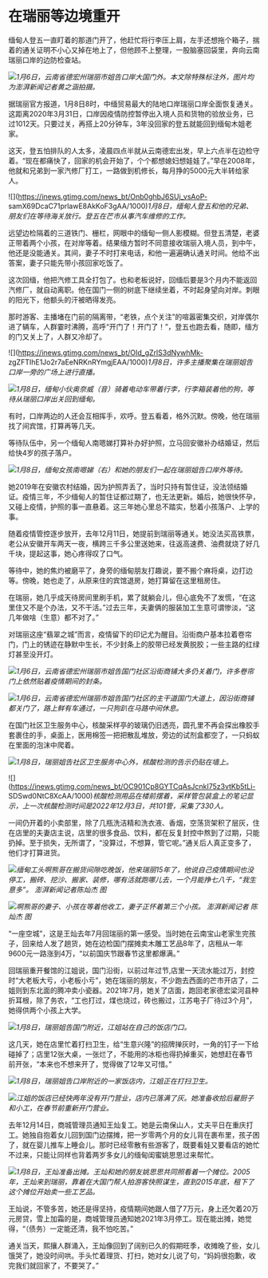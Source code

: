 # 在瑞丽等边境重开

缅甸人登五一直盯着的那道门开了，他赶忙将行李压上肩，左手还想拖个箱子，揣着的通关证明不小心又掉在地上了，但他顾不上整理，一股脑塞回袋里，奔向云南瑞丽口岸的边防检查站。

![](https://inews.gtimg.com/news_bt/OoVsMfJKXc63fAscoRWx7TwZbRBeFUjtSLTZq2UTX5elYAA/1000)_1月6日，云南省德宏州瑞丽市姐告口岸大国门外。本文除特殊标注外，图片均为澎湃新闻记者黄之涵拍摄。_

据瑞丽官方报道，1月8日8时，中缅贸易最大的陆地口岸瑞丽口岸全面恢复通关。这距离2020年3月31日，口岸因疫情防控暂停出入境人员和货物的验放业务，已过1012天。只要过关，再搭上20分钟车，3年没回家的登五就能回到缅甸木姐老家。

这天，登五怕排队的人太多，凌晨四点半就从云南德宏出发，早上六点半在边检守着。“现在都痛快了，回家的机会开始了，个个都想媳妇想娃娃了。”早在2008年，他就和兄弟到一家汽修厂打工，一路做到机修长，每月挣的5000元大半转给家人。

![](https://inews.gtimg.com/news_bt/Onb0ghbJ6SUj_vsAoP-
samX69DcaC71prlawE8AkKoF3gAA/1000)_1月8日，缅甸人登五和他的兄弟、朋友们在等待海关放行。登五在芒市从事汽车维修的工作。_

远望边检隔着的三道铁门、栅栏，网眼中的缅甸一侧人影模糊。但登五清楚，老婆正带着两个小孩，在对岸等着。结果缅方暂时不同意接收瑞丽入境人员，到中午，他还是没能通关。其间，妻子不时打来电话，和他一遍遍确认通关时间。他给不出答案，妻子只能先带小孩回家吃饭了。

这次回缅，他把汽修工具全打包了。也和老板说好，回缅后要是3个月内不能返回汽修厂，就自动离职。他在国门一侧的树底下继续坐着，不时起身望向对岸。刺眼的阳光下，他额头的汗被晒得发亮。

那时游客、主播堵在门前的隔离带，“老铁，点个关注”的喧嚣密集交织，对岸偶尔进了辆车，人群霎时沸腾，高呼“开门了！开门了！”，登五也跑去看，随即，缅方的门又关上了，人群又冷却了。

![](https://inews.gtimg.com/news_bt/OId_gZrlS3dNywhMk-
zgZFTIhE1Jo2r7aEeNRKnRYmgjEAA/1000)_1月8日，许多主播聚集在瑞丽姐告口岸一旁的广场上进行直播。_

![](https://inews.gtimg.com/news_bt/OPJnAR15GNaj8MgN2C8amkn6qhO4Pd-N9yyOfiXNmaymcAA/1000)_1月8日，缅甸小伙奥奈威（音）骑着电动车带着行李，行李箱装着他的狗，等待从瑞丽口岸出关回到缅甸。_

有时，口岸两边的人还会互相挥手，欢呼。登五看着，格外沉默。傍晚，他在瑞丽找了间宾馆，打算再等几天。

等待队伍中，另一个缅甸人南嗯娣打算补办好护照，立马回安徽补办结婚证，然后给快4岁的孩子落户。

![](https://inews.gtimg.com/news_bt/O6jGcdUyvp1Ye4ICTPosv6CXE1S7d9so3S47nfneRhyFUAA/1000)_1月8日，缅甸女孩南嗯娣（右）和她的朋友们一起在瑞丽姐告口岸外等待。_

她2019年在安徽农村结婚，因为护照弄丢了，当时只持有暂住证，没法领结婚证。疫情三年，不少缅甸人的暂住证都过期了，也无法更新。婚后，她很快怀孕，又碰上疫情，护照的事一直悬着。这三年她心里总不踏实，愁着小孩落户、上学的事。

随着疫情管控逐步放开，去年12月11日，她提前到瑞丽等通关。她没法买高铁票，老公从安徽开车两天一夜，横跨三千多公里送她来，往返高速费、油费就烧了好几千块，提起这事，她心疼得叹了口气。

等待中，她的焦灼被磨平了，身旁的缅甸朋友打趣说，要不搬个麻将桌，边打边等。傍晚，她也走了，从原来住的宾馆退房，她打算留在这里租房住。

在瑞丽，她几乎成天待房间里刷手机，累了就躺会儿，但心底免不了发慌，“在这里住又不是个办法，又不干活。”过去三年，夫妻俩的服装加工生意可谓惨淡，“这几年做啥（生意）都不对了。”

对瑞丽这座“翡翠之城”而言，疫情留下的印记尤为醒目。沿街商户基本拉着卷帘门，门上的锈迹在静默中生长，不少封条上的胶带已经发黄脱胶；一些主路的红绿灯甚至没开灯。

![](https://inews.gtimg.com/news_bt/OtfkS3M9IU3LvlBTsq98JnUIdXvvWdjv5gOY9RK1RQCaMAA/1000)_1月6日，云南省德宏州瑞丽市姐告国门社区沿街商铺大多仍关着门，许多卷帘门上依然贴着疫情期间的封条。_

![](https://inews.gtimg.com/news_bt/O7Ixg4fXeusVStGX-y4fjVJ4OeEYkE1Nlnsd1iYmOWnEgAA/1000)_1月6日，云南省德宏州瑞丽市姐告国门社区的主干道国门大道上，因沿街商铺都关门了，路上鲜有车通过，一只狗趴在马路中间休息。_

在国门社区卫生服务中心，核酸采样亭的玻璃仍旧透亮，圆孔里不再会探出橡胶手套裹住的手，桌面上，医用棉签一把把散乱堆放，旁边的试剂盒都空了，一只蚂蚁在里面的泡沫中爬着。

![](https://inews.gtimg.com/news_bt/OdNxkVqQAufLM35ow66rx4PH3OXux9xXmRcJ0EWDDGf1QAA/1000)_1月8日，瑞丽姐告社区卫生服务中心外，核酸检测的告示仍贴在墙上。_

![](https://inews.gtimg.com/news_bt/OC901Cp8GYTCqAsJcnkI75z3vtKb5tLi-
SDSwd0NtC8XcAA/1000)_核酸检测用品在楼前摆着，采样管包装盒上的笔记显示，上一次核酸检测时间是2022年12月3日，共101管，采集了330人。_

一间仍开着的小卖部里，除了几瓶洗洁精和洗衣液、香烟，空荡货架积了层灰，住在店里的夫妻店主说，店里的很多食品、饮料，都在反复封控中熬到了过期，只能扔掉。至于损失，无所谓了，“没算过，不想算，管它呢。”通关后人真正变多了，他们才打算进货。

![](https://inews.gtimg.com/news_bt/OICbjWNYLM6qIJ4v69lhFfQMYn7kb7XojsqTchLiTn_VUAA/1000)_缅甸工头啊熊哥在搬货间隙吃晚饭，他来瑞丽15年了，他说自己疫情期间也没停工，搬砖、挖沙、搬家、装修，哪有活就跑哪儿去，一个月能挣七八千，“我生意多”。
澎湃新闻记者陈灿杰 图_

![](https://inews.gtimg.com/news_bt/Ox2zqhFsav4wwO3taKX5giBOz84aU45RPw_9OIWexNVZMAA/1000)_啊熊哥的妻子、小孩在等着他收工，妻子正怀着第三个小孩。
澎湃新闻记者 陈灿杰 图_

“一座空城”，这是王灿去年7月回瑞丽的第一感受。当时她在云南宝山老家生完孩子，回来给人发了趟货，她在边检国门摆摊卖木雕工艺品8年了，店租从一年9600元一路涨到4万，“以前国庆节跟春节这里都爆满。”

回瑞丽重开餐馆的江姐说，国门沿街，以前过年过节,店里一天流水能过万，封控时“大老板大亏，小老板小亏”，她在瑞丽的朋友，不少跑去西面的芒市开店了，二姐则到东北面的腾冲卖小瓷器。2021年7月，她关了店面，跑回老家德宏梁河县种折耳根，除了务农，“工也打过，煤也烧过，砖也搬过，江苏电子厂待过3个月”，她得供两个小孩上大学。

![](https://inews.gtimg.com/news_bt/OI1Bv790PSlTmuB3wPsNn7OqwoFfjXCqh5sI_xhct1WmcAA/1000)_1月8日，瑞丽姐告国门附近，江姐站在自己的饭店门口。_

这几天，她在店里忙着打扫卫生，给“生意兴隆”的招牌掸灰时，一角的钉子一下给碰掉了；店里12张大桌，一张烂了，不能用的冰柜也得扔掉重买，她想赶在春节前开张，“本来也不想来开了，觉得做了12年又可惜。”

![](https://inews.gtimg.com/news_bt/OOhEBzt0xvt57D8lO2aCb_f0JQP6ughr_N30PHrW41_4kAA/1000)_1月8日，瑞丽姐告口岸附近的一家饭店内，江姐正在打扫卫生。_

![](https://inews.gtimg.com/news_bt/O4Nc1Fkft3jSqDqLipygUB6CdwkWum54aLFHzKg3VeW5YAA/1000)_江姐的饭店已经快两年没有开门营业，店内已落满了灰。她准备收拾后雇厨子和小工，在春节前重新开门营业。_

去年12月14日，商城管理员通知王灿复工。她是云南保山人，丈夫平日在重庆打工。她独自抱着女儿回到国门边摆摊，把一岁零两个月的女儿背在裹布里，孩子困了，就在婴儿推车上睡会儿。那时已经零散有些游客了，既要看娃又要看店的她忙不过来，只能让同样也背着两岁多女儿的缅甸闺蜜姚思思过来帮忙。

![](https://inews.gtimg.com/news_bt/OLTMqooPBK0klpKdeBYBQdXd08xbISCm2j8Cee-s4YRVsAA/1000)_1月8日，王灿准备出摊。王灿和她的朋友姚思思共同照看着一个摊位。2005年，王灿来到瑞丽，靠着在大国门帮人拍游客快照谋生，直到2015年底，租下了这个摊位开始卖一些工艺品。_

王灿说，不管多苦，她还是得坚持，疫情期间她跟人借了7万元，身上还欠着20万元房贷，雪上加霜的是，商城管理员通知她2021年3月停工。现在能出摊，她觉得，“（债务）一定能还清，我不怕吃苦。”

通关当天，熙攘人群涌入，王灿像回到了阔别已久的假期旺季，收摊晚了些，女儿饿哭了，她没时间哄。手头忙着理货、打扫，她对女儿说了句，“妈妈很抱歉，收完我们就回家了，不要哭了。”

